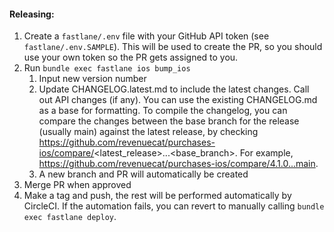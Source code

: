 #### Releasing:
1. Create a `fastlane/.env` file with your GitHub API token (see `fastlane/.env.SAMPLE`). This will be used to create the PR, so you should use your own token so the PR gets assigned to you. 
2. Run `bundle exec fastlane ios bump_ios`
    1. Input new version number
    2. Update CHANGELOG.latest.md to include the latest changes. Call out API changes (if any). You can use the existing CHANGELOG.md as a base for formatting. To compile the changelog, you can compare the changes between the base branch for the release (usually main) against the latest release, by checking https://github.com/revenuecat/purchases-ios/compare/<latest_release>...<base_branch>. For example, https://github.com/revenuecat/purchases-ios/compare/4.1.0...main. 
    3. A new branch and PR will automatically be created
3. Merge PR when approved
4. Make a tag and push, the rest will be performed automatically by CircleCI. If the automation fails, you can revert to manually calling `bundle exec fastlane deploy`.
